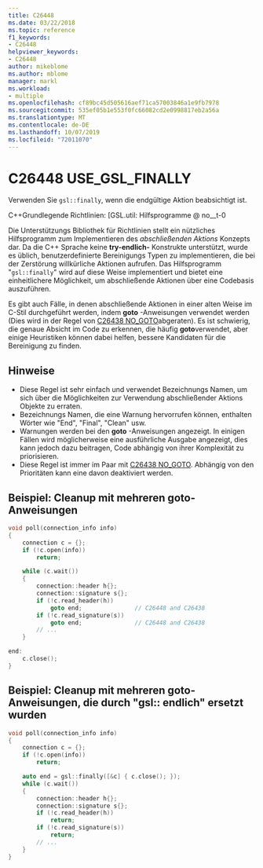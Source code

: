 ```yaml
---
title: C26448
ms.date: 03/22/2018
ms.topic: reference
f1_keywords:
- C26448
helpviewer_keywords:
- C26448
author: mikeblome
ms.author: mblome
manager: markl
ms.workload:
- multiple
ms.openlocfilehash: cf89bc45d505616aef71ca57003846a1e9fb7978
ms.sourcegitcommit: 535ef05b1e553f0fc66082cd2e0998817eb2a56a
ms.translationtype: MT
ms.contentlocale: de-DE
ms.lasthandoff: 10/07/2019
ms.locfileid: "72011070"
---
```

# <a name="c26448-use_gsl_finally"></a>C26448 USE_GSL_FINALLY

Verwenden Sie `gsl::finally`, wenn die endgültige Aktion beabsichtigt ist.

C++Grundlegende Richtlinien: [GSL.util: Hilfsprogramme @ no__t-0

Die Unterstützungs Bibliothek für Richtlinien stellt ein nützliches Hilfsprogramm zum Implementieren des *abschließenden Aktions* Konzepts dar. Da die C++ Sprache keine **try-endlich-** Konstrukte unterstützt, wurde es üblich, benutzerdefinierte Bereinigungs Typen zu implementieren, die bei der Zerstörung willkürliche Aktionen aufrufen. Das Hilfsprogramm "`gsl::finally`" wird auf diese Weise implementiert und bietet eine einheitlichere Möglichkeit, um abschließende Aktionen über eine Codebasis auszuführen.

Es gibt auch Fälle, in denen abschließende Aktionen in einer alten Weise im C-Stil durchgeführt werden, indem **goto** -Anweisungen verwendet werden (Dies wird in der Regel von [C26438 NO_GOTO](c26438.md)abgeraten). Es ist schwierig, die genaue Absicht im Code zu erkennen, die häufig **goto**verwendet, aber einige Heuristiken können dabei helfen, bessere Kandidaten für die Bereinigung zu finden.

## <a name="remarks"></a>Hinweise

- Diese Regel ist sehr einfach und verwendet Bezeichnungs Namen, um sich über die Möglichkeiten zur Verwendung abschließender Aktions Objekte zu erraten.
- Bezeichnungs Namen, die eine Warnung hervorrufen können, enthalten Wörter wie "End", "Final", "Clean" usw.
- Warnungen werden bei den **goto** -Anweisungen angezeigt. In einigen Fällen wird möglicherweise eine ausführliche Ausgabe angezeigt, dies kann jedoch dazu beitragen, Code abhängig von ihrer Komplexität zu priorisieren.
- Diese Regel ist immer im Paar mit [C26438 NO_GOTO](c26438.md). Abhängig von den Prioritäten kann eine davon deaktiviert werden.

## <a name="example-cleanup-with-multiple-goto-statements"></a>Beispiel: Cleanup mit mehreren goto-Anweisungen

```cpp
void poll(connection_info info)
{
    connection c = {};
    if (!c.open(info))
        return;

    while (c.wait())
    {
        connection::header h{};
        connection::signature s{};
        if (!c.read_header(h))
            goto end;               // C26448 and C26438
        if (!c.read_signature(s))
            goto end;               // C26448 and C26438
        // ...
    }

end:
    c.close();
}
```

## <a name="example-cleanup-with-multiple-goto-statements-replaced-by-gslfinally"></a>Beispiel: Cleanup mit mehreren goto-Anweisungen, die durch "gsl:: endlich" ersetzt wurden

```cpp
void poll(connection_info info)
{
    connection c = {};
    if (!c.open(info))
        return;

    auto end = gsl::finally([&c] { c.close(); });
    while (c.wait())
    {
        connection::header h{};
        connection::signature s{};
        if (!c.read_header(h))
            return;
        if (!c.read_signature(s))
            return;
        // ...
    }
}
```

